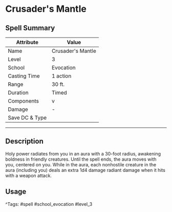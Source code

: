 # Crusader's Mantle

## Spell Summary

| Attribute        | Value                  |
|------------------|------------------------|
| Name             | Crusader's Mantle                 |
| Level            | 3                |
| School           | Evocation          |
| Casting Time     | 1 action              |
| Range            | 30 ft.            |
| Duration         | Timed             |
| Components       | v             |
| Damage           | -               |
| Save DC & Type   |              |

---

## Description

Holy power radiates from you in an aura with a 30-foot radius, awakening boldness in friendly creatures. Until the spell ends, the aura moves with you, centered on you. While in the aura, each nonhostile creature in the aura (including you) deals an extra 1d4 damage radiant damage when it hits with a weapon attack.

## Usage


^Tags: #spell #school_evocation #level_3
